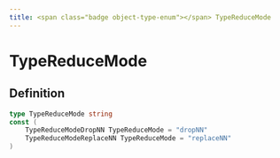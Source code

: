 ```yaml
---
title: <span class="badge object-type-enum"></span> TypeReduceMode
---
```

# <span class="badge object-type-enum"></span> TypeReduceMode

## Definition

```go
type TypeReduceMode string
const (
	TypeReduceModeDropNN TypeReduceMode = "dropNN"
	TypeReduceModeReplaceNN TypeReduceMode = "replaceNN"
)

```
